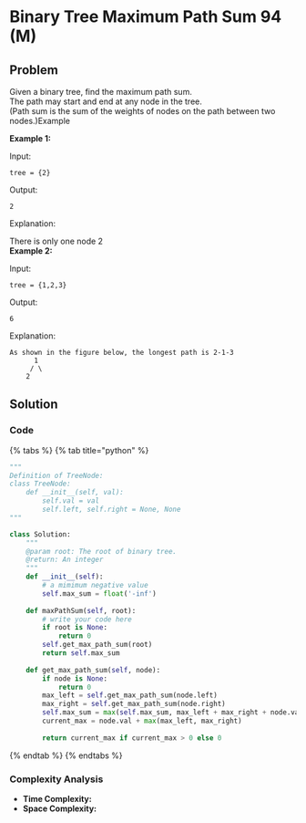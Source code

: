 # Binary Tree Maximum Path Sum 94 \(M\)

## Problem

Given a binary tree, find the maximum path sum.  
The path may start and end at any node in the tree.  
\(Path sum is the sum of the weights of nodes on the path between two nodes.\)Example

**Example 1:**

Input:

```text
tree = {2}
```

Output:

```text
2
```

Explanation:

There is only one node 2  
**Example 2:**

Input:

```text
tree = {1,2,3}
```

Output:

```text
6
```

Explanation:

```text
As shown in the figure below, the longest path is 2-1-3
      1
     / \
    2   
```

## Solution 

### Code

{% tabs %}
{% tab title="python" %}
```python
"""
Definition of TreeNode:
class TreeNode:
    def __init__(self, val):
        self.val = val
        self.left, self.right = None, None
"""

class Solution:
    """
    @param root: The root of binary tree.
    @return: An integer
    """
    def __init__(self):
        # a mimimum negative value
        self.max_sum = float('-inf')
    
    def maxPathSum(self, root):
        # write your code here
        if root is None:
            return 0
        self.get_max_path_sum(root)
        return self.max_sum
    
    def get_max_path_sum(self, node):
        if node is None:
            return 0
        max_left = self.get_max_path_sum(node.left)
        max_right = self.get_max_path_sum(node.right)
        self.max_sum = max(self.max_sum, max_left + max_right + node.val)
        current_max = node.val + max(max_left, max_right)
        
        return current_max if current_max > 0 else 0

```
{% endtab %}
{% endtabs %}

### Complexity Analysis

* **Time Complexity:**
* **Space Complexity:**

